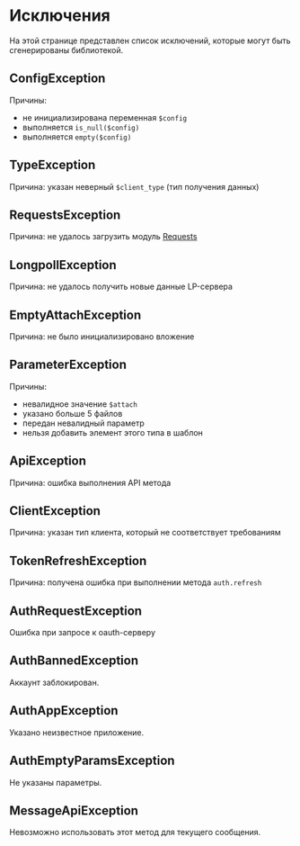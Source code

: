 # Исключения
На этой странице представлен список исключений, которые могут быть сгенерированы библиотекой.

<a name="config"></a>
## ConfigException
Причины:
* не инициализирована переменная `$config`
* выполняется `is_null($config)`
* выполняется `empty($config)`

<a name="type"></a>
## TypeException
Причина: указан неверный `$client_type` (тип получения данных)

<a name="requests"></a>
## RequestsException
Причина: не удалось загрузить модуль [Requests](requests.md)

<a name="lp"></a>
## LongpollException
Причина: не удалось получить новые данные LP-сервера

<a name="emptyattach"></a>
## EmptyAttachException
Причина: не было инициализировано вложение

<a name="param"></a>
## ParameterException
Причины:
* невалидное значение `$attach`
* указано больше 5 файлов
* передан невалидный параметр
* нельзя добавить элемент этого типа в шаблон

<a name="api"></a>
## ApiException
Причина: ошибка выполнения API метода

<a name="client"></a>
## ClientException
Причина: указан тип клиента, который не соответствует требованиям

<a name="refresh"></a>
## TokenRefreshException
Причина: получена ошибка при выполнении метода `auth.refresh`

<a name="authreq"></a>
## AuthRequestException
Ошибка при запросе к oauth-серверу

<a name="authbanned"></a>
## AuthBannedException
Аккаунт заблокирован.

<a name="authapp"></a>
## AuthAppException
Указано неизвестное приложение.

<a name="authemptyparams"></a>
## AuthEmptyParamsException
Не указаны параметры.

<a name="msgapi"></a>
## MessageApiException
Невозможно использовать этот метод для текущего сообщения.
